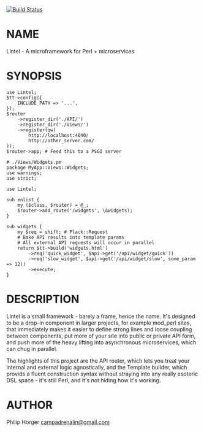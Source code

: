 [![Build Status](https://travis-ci.org/campadrenalin/Lintel.svg?branch=master)](https://travis-ci.org/campadrenalin/Lintel)
# NAME

Lintel - A microframework for Perl + microservices

# SYNOPSIS

    use Lintel;
    $tt->config({
        INCLUDE_PATH => '...',
    });
    $router
        ->register_dir('./API/')
        ->register_dir('./Views/')
        ->register(qw(
            http://localhost:4040/
            http://other_server.com/
    ));
    $router->app; # Feed this to a PSGI server

    # ./Views/Widgets.pm
    package MyApp::Views::Widgets;
    use warnings;
    use strict;

    use Lintel;

    sub enlist {
        my ($class, $router) = @_;
        $router->add_route('/widgets', \&widgets);
    }

    sub widgets {
        my $req = shift; # Plack::Request
        # Bake API results into template params
        # All external API requests will occur in parallel
        return $tt->build('widgets.html')
            ->req('quick_widget', $api->get('/api/widget/quick'))
            ->req('slow_widget', $api->get('/api/widget/slow', some_param => 12))
            ->execute;
    }

# DESCRIPTION

Lintel is a small framework - barely a frame, hence the name. It's designed to be
a drop-in component in larger projects, for example mod\_perl sites, that immediately
makes it easier to define strong lines and loose coupling between components, put
more of your site into public or private API form, and push more of the heavy lifting
into asynchronous microservices, which can chug in parallel.

The highlights of this project are the API router, which lets you treat your internal
and external logic agnostically, and the Template builder, which provids a fluent
construction syntax without straying into any really esoteric DSL space - it's still
Perl, and it's not hiding how it's working.

# AUTHOR

Philip Horger <campadrenalin@gmail.com>
